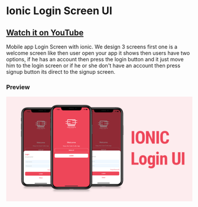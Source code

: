 # Ionic Login Screen UI

## [Watch it on YouTube](https://youtu.be/18r03PpxtPk)

Mobile app Login Screen with ionic.
We design 3 screens first one is a welcome screen like then user open your app it shows then users have two options, if he has an account then press the login button and it just move him to the login screen or if he or she don't have an account then press signup button its direct to the signup screen.

### Preview




![App UI](/preview.png)
